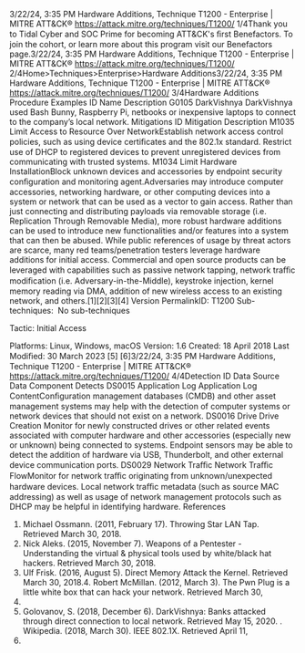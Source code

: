 3/22/24, 3:35 PM Hardware Additions, Technique T1200 - Enterprise | MITRE ATT&CK®
https://attack.mitre.org/techniques/T1200/ 1/4Thank you to Tidal Cyber and SOC Prime for becoming ATT&CK's ﬁrst Benefactors. To join the cohort, or learn more about this program visit our
Benefactors page.3/22/24, 3:35 PM Hardware Additions, Technique T1200 - Enterprise | MITRE ATT&CK®
https://attack.mitre.org/techniques/T1200/ 2/4Home>Techniques>Enterprise>Hardware Additions3/22/24, 3:35 PM Hardware Additions, Technique T1200 - Enterprise | MITRE ATT&CK®
https://attack.mitre.org/techniques/T1200/ 3/4Hardware Additions
Procedure Examples
ID Name Description
G0105 DarkVishnya DarkVishnya used Bash Bunny, Raspberry Pi, netbooks or inexpensive laptops to connect to the company’s
local network.
Mitigations
ID Mitigation Description
M1035 Limit Access to
Resource Over
NetworkEstablish network access control policies, such as using device certiﬁcates and the 802.1x
standard. Restrict use of DHCP to registered devices to prevent unregistered devices from
communicating with trusted systems.
M1034 Limit Hardware
InstallationBlock unknown devices and accessories by endpoint security conﬁguration and monitoring agent.Adversaries may introduce computer accessories, networking hardware, or other computing devices into a system or network that can be
used as a vector to gain access. Rather than just connecting and distributing payloads via removable storage (i.e. Replication Through
Removable Media), more robust hardware additions can be used to introduce new functionalities and/or features into a system that can
then be abused.
While public references of usage by threat actors are scarce, many red teams/penetration testers leverage hardware additions for initial
access. Commercial and open source products can be leveraged with capabilities such as passive network tapping, network traﬃc
modiﬁcation (i.e. Adversary-in-the-Middle), keystroke injection, kernel memory reading via DMA, addition of new wireless access to an
existing network, and others.[1][2][3][4]
Version PermalinkID: T1200
Sub-techniques:  No sub-techniques

Tactic: Initial Access

Platforms: Linux, Windows, macOS
Version: 1.6
Created: 18 April 2018
Last Modiﬁed: 30 March 2023
[5]
[6]3/22/24, 3:35 PM Hardware Additions, Technique T1200 - Enterprise | MITRE ATT&CK®
https://attack.mitre.org/techniques/T1200/ 4/4Detection
ID Data Source Data Component Detects
DS0015 Application Log Application Log
ContentConﬁguration management databases (CMDB) and other asset management systems
may help with the detection of computer systems or network devices that should not
exist on a network.
DS0016 Drive Drive Creation Monitor for newly constructed drives or other related events associated with computer
hardware and other accessories (especially new or unknown) being connected to
systems. Endpoint sensors may be able to detect the addition of hardware via USB,
Thunderbolt, and other external device communication ports.
DS0029 Network Traﬃc Network Traﬃc
FlowMonitor for network traﬃc originating from unknown/unexpected hardware devices.
Local network traﬃc metadata (such as source MAC addressing) as well as usage of
network management protocols such as DHCP may be helpful in identifying hardware.
References
1. Michael Ossmann. (2011, February 17). Throwing Star LAN
Tap. Retrieved March 30, 2018.
2. Nick Aleks. (2015, November 7). Weapons of a Pentester -
Understanding the virtual & physical tools used by white/black
hat hackers. Retrieved March 30, 2018.
3. Ulf Frisk. (2016, August 5). Direct Memory Attack the Kernel.
Retrieved March 30, 2018.4. Robert McMillan. (2012, March 3). The Pwn Plug is a little
white box that can hack your network. Retrieved March 30,
2018.
5. Golovanov, S. (2018, December 6). DarkVishnya: Banks
attacked through direct connection to local network. Retrieved
May 15, 2020.
. Wikipedia. (2018, March 30). IEEE 802.1X. Retrieved April 11,
2018.